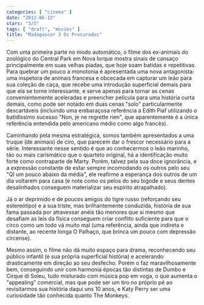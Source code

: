 ```yaml
---
categories: [ "cinema" ]
date: "2012-06-13"
stars: "3/5"
tags: [ "draft", "movies" ]
title: "Madagascar 3 Os Procurados"
---
```

Com uma primeira parte no modo automático, o filme dos ex-animais
do zoológico do Central Park em Nova Iorque mostra sinais de
cansaço principalmente em suas velhas piadas, que hoje soam batidas e
repetitivas. Para quebrar um pouco a monotonia é apresentada uma nova
antagonista: uma inspetora de animais francesa e obcecada em capturar um
leão para sua coleção de caça, que recebe uma introdução superficial
demais para que ela se torne interessante, e serve apenas para tornar
as cenas convenientemente aceleradas e preencher película para uma
história curta demais, como pode ser notado em duas cenas "solo"
particularmente descartáveis (incluindo uma embaraçosa referência a
Edith Piaf utilizando o batidíssimo sucesso "Non, je ne regrette rien",
que aparentemente é a única referência entendida pelo americano médio
como algo francês).

Caminhando pela mesma estratégica, somos também apresentados a uma
truque (de animais) de ciro, que parecem dar o frescor necessário
para a série. Interessante nesse sentido é que ao conhecermos o
leão marinho, tão ou mais carismático que o quarteto original,
há a identificação muito forte como contraparte de Marty. Porém,
talvez pela sua doce ignorância, e a expressão constante de estar
sempre incomodando os outros pelo seu "QI um pouco abaixo da média",
ele reafirme a esperança dos outros de um dia voltarem para casa (e
note como os pelos do seu bigode e seus dentes desalinhados conseguem
materializar seu espírito atrapalhado).

Já o ar deprimido e de poucos amigos do tigre russo (reforçando seu
estereótipo) e a sua triste, mas brilhantemente conduzida, história
de sua fama passada por atravessar anéis tão menores que si mesmo que
desafiam as leis da física conseguem criar conflito suficiente para que
o circo como um todo vá muito mal (uma referência, ainda que indireta e
distante, ao recente longa O Palhaço, que brinca um pouco com depressão
circense).

Mesmo assim, o filme não dá muito espaço para drama, reconhecendo seu
público infantil (e sua própria superficial história) e acelerando
drasticamente em direção ao seu desfecho. Porém o faz maravilhosamente
bem, conseguindo unir com harmonia épocas tão distintas de Dumbo e
Cirque di Soleu, tudo misturado com música pop em voga, o que aumenta
o "appealing" comercial, mas que pode ser um tiro no próprio pé ao
revisitarmos sua história daqui uns 10 anos, e Katy Perry ser uma
curiosidade tão conhecida quanto The Monkeys.

